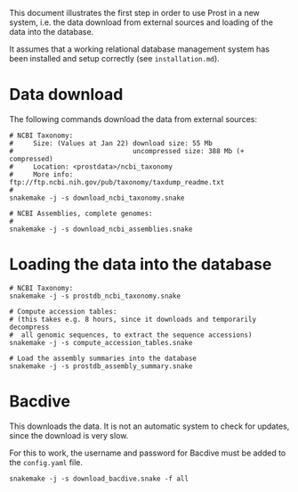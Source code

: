 This document illustrates the first step in order to use Prost
in a new system, i.e. the data download from external sources
and loading of the data into the database.

It assumes that a working relational database management system
has been installed and setup correctly (see ``installation.md``).

# Data download

The following commands download the data from external sources:
```
# NCBI Taxonomy:
#     Size: (Values at Jan 22) download size: 55 Mb
#                              uncompressed size: 388 Mb (+ compressed)
#     Location: <prostdata>/ncbi_taxonomy
#     More info: ftp://ftp.ncbi.nih.gov/pub/taxonomy/taxdump_readme.txt
#
snakemake -j -s download_ncbi_taxonomy.snake

# NCBI Assemblies, complete genomes:
#
snakemake -j -s download_ncbi_assemblies.snake
```

# Loading the data into the database


```
# NCBI Taxonomy:
snakemake -j -s prostdb_ncbi_taxonomy.snake

# Compute accession tables:
# (this takes e.g. 8 hours, since it downloads and temporarily decompress
#  all genomic sequences, to extract the sequence accessions)
snakemake -j -s compute_accession_tables.snake

# Load the assembly summaries into the database
snakemake -j -s prostdb_assembly_summary.snake
```

# Bacdive

This downloads the data. It is not an automatic system to check for
updates, since the download is very slow.

For this to work, the username and password for Bacdive must be
added to the ``config.yaml`` file.

```
snakemake -j -s download_bacdive.snake -f all
```

